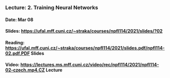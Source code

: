### Lecture: 2. Training Neural Networks
#### Date: Mar 08
#### Slides: https://ufal.mff.cuni.cz/~straka/courses/npfl114/2021/slides/?02
#### Reading: https://ufal.mff.cuni.cz/~straka/courses/npfl114/2021/slides.pdf/npfl114-02.pdf,PDF Slides
#### Video: https://lectures.ms.mff.cuni.cz/video/rec/npfl114/2021/npfl114-02-czech.mp4,CZ Lecture
